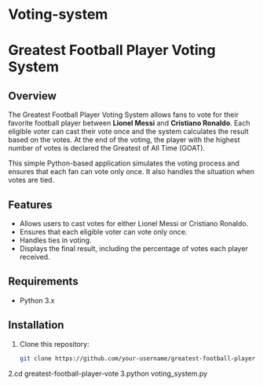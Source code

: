 # Voting-system
# Greatest Football Player Voting System

## Overview
The Greatest Football Player Voting System allows fans to vote for their favorite football player between **Lionel Messi** and **Cristiano Ronaldo**. Each eligible voter can cast their vote once and the system calculates the result based on the votes. At the end of the voting, the player with the highest number of votes is declared the Greatest of All Time (GOAT).

This simple Python-based application simulates the voting process and ensures that each fan can vote only once. It also handles the situation when votes are tied.

## Features
- Allows users to cast votes for either Lionel Messi or Cristiano Ronaldo.
- Ensures that each eligible voter can vote only once.
- Handles ties in voting.
- Displays the final result, including the percentage of votes each player received.

## Requirements
- Python 3.x

## Installation

1. Clone this repository:
   ```bash
   git clone https://github.com/your-username/greatest-football-player-vote.git
2.cd greatest-football-player-vote
3.python voting_system.py
